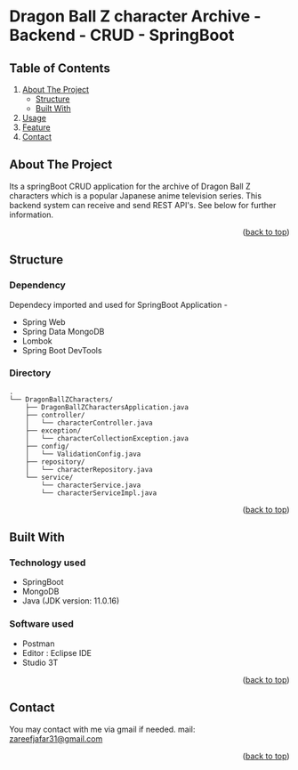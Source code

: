 
# Dragon Ball Z character Archive - Backend - CRUD - SpringBoot
  
  
<div id="top"></div>

<!-- TABLE OF CONTENTS -->

## Table of Contents

  <ol>
    <li>
      <a href="#about2">About The Project</a>
      <ul>
        <li><a href="#build3">Structure</a></li>
        <li><a href="#build2">Built With</a></li>
      </ul>
    </li>
    <li><a href="#usage2">Usage</a></li>
    <li><a href="#usage3">Feature</a></li>
    <li><a href="#contact2">Contact</a></li>
  </ol>



<div id="about2"></div>


<!-- ABOUT THE PROJECT -->

## About The Project

Its a springBoot CRUD application for the archive of Dragon Ball Z characters which is a popular Japanese anime television series. This backend system can receive and send REST API's. See below for further information.  

<p align="right">(<a href="#top">back to top</a>)</p>


<div id="build3"></div>

## Structure
  
### Dependency
  Dependecy imported and used for SpringBoot Application -
  * Spring Web
  * Spring Data MongoDB 
  * Lombok
  * Spring Boot DevTools 

### Directory
```
.
└── DragonBallZCharacters/
    ├── DragonBallZCharactersApplication.java
    ├── controller/
    │   └── characterController.java
    ├── exception/
    │   └── characterCollectionException.java
    ├── config/
    │   └── ValidationConfig.java
    ├── repository/
    │   └── characterRepository.java
    └── service/
        └── characterService.java
        └── characterServiceImpl.java
```  
<p align="right">(<a href="#top">back to top</a>)</p>    

<div id="build2"></div>
  
## Built With

### Technology used

  * SpringBoot
  * MongoDB
  * Java (JDK version: 11.0.16)


### Software used
  
  * Postman
  * Editor : Eclipse IDE
  * Studio 3T
  
<p align="right">(<a href="#top">back to top</a>)</p>







<div id="usage2"></div>




<!-- CONTACT -->
## Contact

You may contact with me via gmail if needed. 
mail: zareefjafar31@gmail.com


<p align="right">(<a href="#top">back to top</a>)</p>
